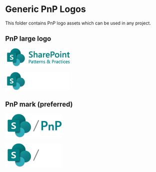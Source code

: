 # Generic PnP Logos

This folder contains PnP logo assets which can be used in any project.

## PnP large logo

![Long](png/1x/SharePoint_PnP_logo_fullcolor.png)

![Long](png/1x/SharePoint_PnP_logo_reverse.png)

## PnP mark (preferred)

![Short](png/1x/SharePoint_PnP_mark_fullcolor.png)

![Short](png/1x/SharePoint_PnP_mark_reversed.png)
